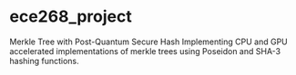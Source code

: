 # ece268_project
Merkle Tree with Post-Quantum Secure Hash
Implementing CPU and GPU accelerated implementations of merkle trees using Poseidon and SHA-3 hashing functions. 
